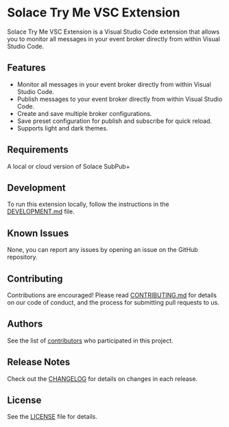 # Solace Try Me VSC Extension

Solace Try Me VSC Extension is a Visual Studio Code extension that allows you to monitor all messages in your event broker directly from within Visual Studio Code.

## Features

- Monitor all messages in your event broker directly from within Visual Studio Code.
- Publish messages to your event broker directly from within Visual Studio Code.
- Create and save multiple broker configurations.
- Save preset configuration for publish and subscribe for quick reload.
- Supports light and dark themes.

## Requirements

A local or cloud version of Solace SubPub+

## Development

To run this extension locally, follow the instructions in the [DEVELOPMENT.md](DEVELOPMENT.md) file.

## Known Issues

None, you can report any issues by opening an issue on the GitHub repository.

## Contributing

Contributions are encouraged! Please read [CONTRIBUTING.md](CONTRIBUTING.md) for details on our code of conduct, and the process for submitting pull requests to us.

## Authors

See the list of [contributors](https://github.com/SolaceLabs/solace-try-me-vsc-extension/graphs/contributors) who participated in this project.

## Release Notes

Check out the [CHANGELOG](CHANGELOG.md) for details on changes in each release.

## License

See the [LICENSE](LICENSE) file for details.
